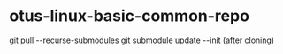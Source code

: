 # otus-linux-basic-common-repo

git pull --recurse-submodules
git submodule update --init (after cloning)